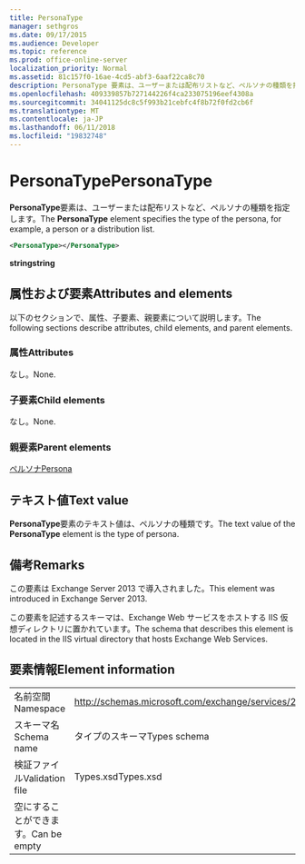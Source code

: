 ```yaml
---
title: PersonaType
manager: sethgros
ms.date: 09/17/2015
ms.audience: Developer
ms.topic: reference
ms.prod: office-online-server
localization_priority: Normal
ms.assetid: 81c157f0-16ae-4cd5-abf3-6aaf22ca8c70
description: PersonaType 要素は、ユーザーまたは配布リストなど、ペルソナの種類を指定します。
ms.openlocfilehash: 409339857b727144226f4ca233075196eef4308a
ms.sourcegitcommit: 34041125dc8c5f993b21cebfc4f8b72f0fd2cb6f
ms.translationtype: MT
ms.contentlocale: ja-JP
ms.lasthandoff: 06/11/2018
ms.locfileid: "19832748"
---
```

# <a name="personatype"></a><span data-ttu-id="24351-103">PersonaType</span><span class="sxs-lookup"><span data-stu-id="24351-103">PersonaType</span></span>

<span data-ttu-id="24351-104">**PersonaType**要素は、ユーザーまたは配布リストなど、ペルソナの種類を指定します。</span><span class="sxs-lookup"><span data-stu-id="24351-104">The **PersonaType** element specifies the type of the persona, for example, a person or a distribution list.</span></span> 
  
```XML
<PersonaType></PersonaType>
```

 <span data-ttu-id="24351-105">**string**</span><span class="sxs-lookup"><span data-stu-id="24351-105">**string**</span></span>
## <a name="attributes-and-elements"></a><span data-ttu-id="24351-106">属性および要素</span><span class="sxs-lookup"><span data-stu-id="24351-106">Attributes and elements</span></span>

<span data-ttu-id="24351-107">以下のセクションで、属性、子要素、親要素について説明します。</span><span class="sxs-lookup"><span data-stu-id="24351-107">The following sections describe attributes, child elements, and parent elements.</span></span>
  
### <a name="attributes"></a><span data-ttu-id="24351-108">属性</span><span class="sxs-lookup"><span data-stu-id="24351-108">Attributes</span></span>

<span data-ttu-id="24351-109">なし。</span><span class="sxs-lookup"><span data-stu-id="24351-109">None.</span></span>
  
### <a name="child-elements"></a><span data-ttu-id="24351-110">子要素</span><span class="sxs-lookup"><span data-stu-id="24351-110">Child elements</span></span>

<span data-ttu-id="24351-111">なし。</span><span class="sxs-lookup"><span data-stu-id="24351-111">None.</span></span>
  
### <a name="parent-elements"></a><span data-ttu-id="24351-112">親要素</span><span class="sxs-lookup"><span data-stu-id="24351-112">Parent elements</span></span>

[<span data-ttu-id="24351-113">ペルソナ</span><span class="sxs-lookup"><span data-stu-id="24351-113">Persona</span></span>](persona.md)
  
## <a name="text-value"></a><span data-ttu-id="24351-114">テキスト値</span><span class="sxs-lookup"><span data-stu-id="24351-114">Text value</span></span>

<span data-ttu-id="24351-115">**PersonaType**要素のテキスト値は、ペルソナの種類です。</span><span class="sxs-lookup"><span data-stu-id="24351-115">The text value of the **PersonaType** element is the type of persona.</span></span> 
  
## <a name="remarks"></a><span data-ttu-id="24351-116">備考</span><span class="sxs-lookup"><span data-stu-id="24351-116">Remarks</span></span>

<span data-ttu-id="24351-117">この要素は Exchange Server 2013 で導入されました。</span><span class="sxs-lookup"><span data-stu-id="24351-117">This element was introduced in Exchange Server 2013.</span></span>
  
<span data-ttu-id="24351-118">この要素を記述するスキーマは、Exchange Web サービスをホストする IIS 仮想ディレクトリに置かれています。</span><span class="sxs-lookup"><span data-stu-id="24351-118">The schema that describes this element is located in the IIS virtual directory that hosts Exchange Web Services.</span></span>
  
## <a name="element-information"></a><span data-ttu-id="24351-119">要素情報</span><span class="sxs-lookup"><span data-stu-id="24351-119">Element information</span></span>

|||
|:-----|:-----|
|<span data-ttu-id="24351-120">名前空間</span><span class="sxs-lookup"><span data-stu-id="24351-120">Namespace</span></span>  <br/> |http://schemas.microsoft.com/exchange/services/2006/types  <br/> |
|<span data-ttu-id="24351-121">スキーマ名</span><span class="sxs-lookup"><span data-stu-id="24351-121">Schema name</span></span>  <br/> |<span data-ttu-id="24351-122">タイプのスキーマ</span><span class="sxs-lookup"><span data-stu-id="24351-122">Types schema</span></span>  <br/> |
|<span data-ttu-id="24351-123">検証ファイル</span><span class="sxs-lookup"><span data-stu-id="24351-123">Validation file</span></span>  <br/> |<span data-ttu-id="24351-124">Types.xsd</span><span class="sxs-lookup"><span data-stu-id="24351-124">Types.xsd</span></span>  <br/> |
|<span data-ttu-id="24351-125">空にすることができます。</span><span class="sxs-lookup"><span data-stu-id="24351-125">Can be empty</span></span>  <br/> ||
   


